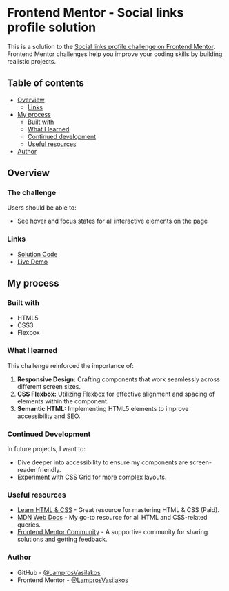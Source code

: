 # Frontend Mentor - Social links profile solution

This is a solution to the [Social links profile challenge on Frontend Mentor](https://www.frontendmentor.io/challenges/four-card-feature-section-weK1eFYK). Frontend Mentor challenges help you improve your coding skills by building realistic projects.

## Table of contents

- [Overview](#overview)
  - [Links](#links)
- [My process](#my-process)
  - [Built with](#built-with)
  - [What I learned](#what-i-learned)
  - [Continued development](#continued-development)
  - [Useful resources](#useful-resources)
- [Author](#author)

## Overview

### The challenge

Users should be able to:

- See hover and focus states for all interactive elements on the page

### Links

- [Solution Code](https://github.com/LamprosVasilakos/Four-card-feature-section)
- [Live Demo](https://lamprosvasilakos.github.io/Four-card-feature-section/)

## My process

### Built with

- HTML5
- CSS3
- Flexbox

### What I learned

This challenge reinforced the importance of:

1. **Responsive Design:** Crafting components that work seamlessly across different screen sizes.
2. **CSS Flexbox:** Utilizing Flexbox for effective alignment and spacing of elements within the component.
3. **Semantic HTML:** Implementing HTML5 elements to improve accessibility and SEO.

### Continued Development

In future projects, I want to:

- Dive deeper into accessibility to ensure my components are screen-reader friendly.
- Experiment with CSS Grid for more complex layouts.

### Useful resources

- [Learn HTML & CSS](https://learnhtmlcss.online/) - Great resource for mastering HTML & CSS (Paid).
- [MDN Web Docs](https://developer.mozilla.org/en-US/) - My go-to resource for all HTML and CSS-related queries.
- [Frontend Mentor Community](https://www.frontendmentor.io/community) - A supportive community for sharing solutions and getting feedback.

### Author

- GitHub - [@LamprosVasilakos](https://github.com/LamprosVasilakos)
- Frontend Mentor - [@LamprosVasilakos](https://www.frontendmentor.io/profile/LamprosVasilakos)
